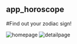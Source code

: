 ## app_horoscope

#Find out your zodiac sign!

![homepage](https://user-images.githubusercontent.com/66571666/176924617-d2dd0fa2-438a-4487-a5b0-fa7101f685f7.png)
![detailpage](https://user-images.githubusercontent.com/66571666/176924595-716357b4-53d7-448d-bc87-0faf48fa043b.png)

